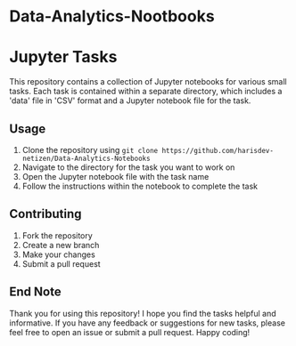 # Data-Analytics-Nootbooks

# Jupyter Tasks

This repository contains a collection of Jupyter notebooks for various small tasks. Each task is contained within a separate directory, which includes a 'data' file in 'CSV' format and a Jupyter notebook file for the task.

## Usage

1. Clone the repository using `git clone https://github.com/harisdev-netizen/Data-Analytics-Notebooks`
2. Navigate to the directory for the task you want to work on
3. Open the Jupyter notebook file with the task name
4. Follow the instructions within the notebook to complete the task

## Contributing

1. Fork the repository
2. Create a new branch
3. Make your changes
4. Submit a pull request

## End Note
Thank you for using this repository! I hope you find the tasks helpful and informative. If you have any feedback or suggestions for new tasks, please feel free to open an issue or submit a pull request. Happy coding!
